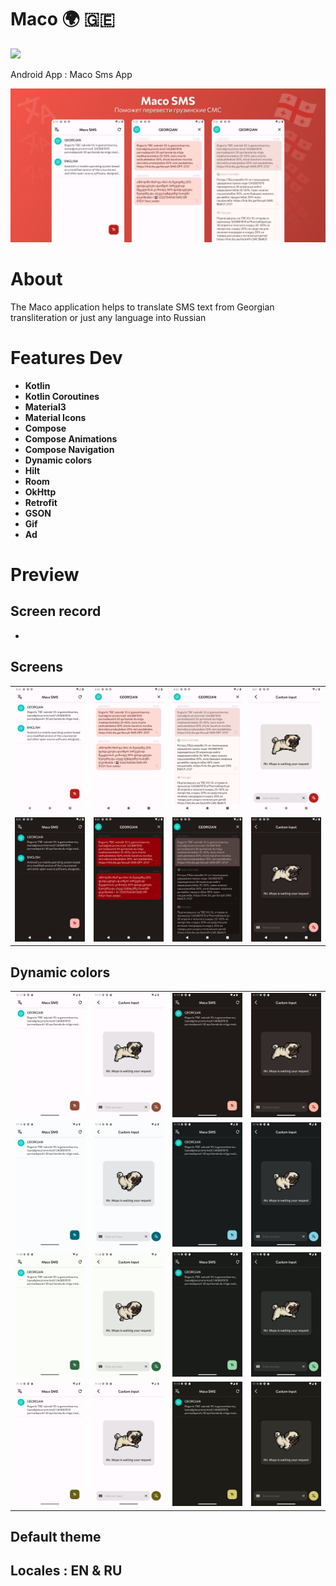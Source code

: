 # Maco 🌍 🇬🇪

<img src="https://raw.githubusercontent.com/andybeardness/Maco-SMS-App/main/app/src/main/1024.png" width="250">

Android App : Maco Sms App

![](/preview/p.png)

# About

The Maco application helps to translate SMS text from Georgian transliteration or just any language into Russian

# Features Dev

- **Kotlin**
- **Kotlin Coroutines**
- **Material3**
- **Material Icons**
- **Compose**
- **Compose Animations**
- **Compose Navigation**
- **Dynamic colors**
- **Hilt**
- **Room**
- **OkHttp**
- **Retrofit**
- **GSON**
- **Gif**
- **Ad**

# Preview

## Screen record

-

## Screens

|   |   |   |   |
| - | - | - | - |
| ![](/preview/screens/hl.png) | ![](/preview/screens/gl.png) | ![](/preview/screens/gtl1.png) | ![](/preview/screens/ml.png) |
| ![](/preview/screens/hd.png) | ![](/preview/screens/gd.png) | ![](/preview/screens/gtd1.png) | ![](/preview/screens/md.png) |

## Dynamic colors

|   |   |   |   |
| - | - | - | - |
| ![](/preview/dynamic/hlr.png) | ![](/preview/dynamic/mlr.png) | ![](/preview/dynamic/hdr.png) | ![](/preview/dynamic/mdr.png) |
| ![](/preview/dynamic/hlb.png) | ![](/preview/dynamic/mlb.png) | ![](/preview/dynamic/hdb.png) | ![](/preview/dynamic/mdb.png) |
| ![](/preview/dynamic/hlg.png) | ![](/preview/dynamic/mlg.png) | ![](/preview/dynamic/hdg.png) | ![](/preview/dynamic/mdg.png) |
| ![](/preview/dynamic/hly.png) | ![](/preview/dynamic/mly.png) | ![](/preview/dynamic/hdy.png) | ![](/preview/dynamic/mdy.png) |

## Default theme

## Locales : EN & RU
